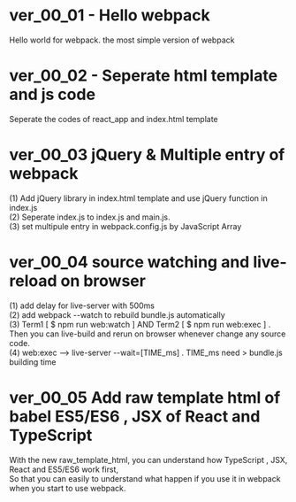 # ver_00_01 - Hello webpack  
Hello world for webpack. the most simple version of webpack

# ver_00_02 - Seperate html template and js code  
Seperate the codes of react_app and index.html template

# ver_00_03 jQuery & Multiple entry of webpack  
(1) Add jQuery library in index.html template and use jQuery function in index.js   
(2) Seperate index.js to index.js and main.js.   
(3) set multipule entry in  webpack.config.js by JavaScript Array  

# ver_00_04 source watching and live-reload on browser  
(1) add delay for live-server with 500ms   
(2) add webpack --watch to rebuild bundle.js automatically   
(3) Term1 [ $ npm run web:watch ] AND Term2 [ $ npm run web:exec ] .  Then you can live-build and rerun on browser whenever change any source code.    
(4) web:exec --> live-server --wait=[TIME_ms]  . TIME_ms need  > bundle.js building time     


# ver_00_05 Add raw template html of babel ES5/ES6 , JSX of React  and TypeScript
With the new raw_template_html, you can understand how TypeScript , JSX,  React and ES5/ES6 work first,   
So that you can easily to understand what happen if you use it in webpack when you start to use webpack.    

